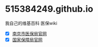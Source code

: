 # 515384249.github.io
我自己的维基百科 医保wiki
- [x] [南京市医保局官网](https:http://ybj.nanjing.gov.cn/ztzl/djpb/)
- [x]  [国家保障局官网](http://www.nhsa.gov.cn/col/col16/index.html/)
